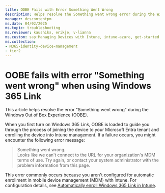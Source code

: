 ```yaml
---
title: OOBE Fails with Error Something Went Wrong 
description: Helps resolve the Something went wrong error during the Windows Out of Box Experience (OOBE).
manager: dcscontentpm
ms.date: 04/02/2025
ms.topic: troubleshooting
ms.reviewer: kaushika, erikje, v-lianna
ms.custom: sap:Managing Devices with Intune, intune-azure, get-started
ms.collection:
- M365-identity-device-management
- tier2
---
```

# OOBE fails with error "Something went wrong" when using Windows 365 Link

This article helps resolve the error "Something went wrong" during the Windows Out of Box Experience (OOBE).

When you first turn on Windows 365 Link, OOBE is loaded to guide you through the process of joining the device to your Microsoft Entra tenant and enrolling the device into Intune management. If a failure occurs, you might encounter the following error message:

> Something went wrong.  
Looks like we can't connect to the URL for your organization's MDM terms of use. Try again, or contact your system administrator with the problem information from this page.

This error commonly occurs because you aren't configured for automatic enrollment in mobile device management (MDM) with Intune. For configuration details, see [Automatically enroll Windows 365 Link in Intune](/windows-365/link/intune-automatic-enrollment).
